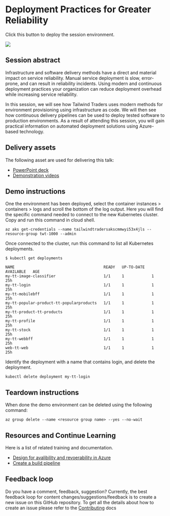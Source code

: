 # Deployment Practices for Greater Reliability

Click this button to deploy the session environment.

<a href="https://portal.azure.com/#create/Microsoft.Template/uri/https%3A%2F%2Fraw.githubusercontent.com%2Fmicrosoft%2Fignite-learning-paths%2Fmaster%2Fops%2Fops40%2Fdeployment%2Fazuredeploy.json" target="_blank">
    <img src="http://azuredeploy.net/deploybutton.png"/>
</a>

## Session abstract

Infrastructure and software delivery methods have a direct and material impact on service reliability. Manual service deployment is slow, error-prone, and can result in reliability incidents. Using modern and continuous deployment practices your organization can reduce deployment overhead while increasing service reliability.

In this session, we will see how Tailwind Traders uses modern methods for environment provisioning using infrastructure as code. We will then see how continuous delivery pipelines can be used to deploy tested software to production environments. As a result of attending this session, you will gain practical information on automated deployment solutions using Azure-based technology.

## Delivery assets

The following asset are used for delivering this talk:

- [PowerPoint deck]()
- [Demonstration videos]()

## Demo instructions

One the environment has been deployed, select the container instances > containers > logs and scroll the bottom of the log output. Here you will find the specific command needed to connect to the new Kubernetes cluster. Copy and run this command in cloud shell.

```
az aks get-credentials --name tailwindtradersakscmmwyi53x4jls --resource-group twt-1000 --admin
```

Once connected to the cluster, run this command to list all Kubernetes deployments.

```
$ kubectl get deployments

NAME                                       READY   UP-TO-DATE   AVAILABLE   AGE
my-tt-image-classifier                     1/1     1            1           25h
my-tt-login                                1/1     1            1           25h
my-tt-mobilebff                            1/1     1            1           25h
my-tt-popular-product-tt-popularproducts   1/1     1            1           25h
my-tt-product-tt-products                  1/1     1            1           25h
my-tt-profile                              1/1     1            1           25h
my-tt-stock                                1/1     1            1           25h
my-tt-webbff                               1/1     1            1           25h
web-tt-web                                 1/1     1            1           25h
```

Identify the deployment with a name that contains login, and delete the deployment.

```
kubectl delete deployment my-tt-login
```

## Teardown instructions

When done the demo environment can be deleted using the following command:

```
az group delete --name <resource group name> --yes --no-wait
```

## Resources and Continue Learning

Here is a list of related training and documentation.

- [Design for avalibility and revoerability in Azure](https://docs.microsoft.com/en-us/learn/modules/design-for-availability-and-recoverability-in-azure/)
- [Create a build pipeline](https://docs.microsoft.com/en-us/learn/modules/create-a-build-pipeline/)

## Feedback loop

Do you have a comment, feedback, suggestion? Currently, the best feedback loop for content changes/suggestions/feedback is to create a new issue on this GitHub repository. To get all the details about how to create an issue please refer to the  [Contributing](../../contributing.md) docs